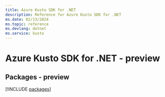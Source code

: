```yaml
---
title: Azure Kusto SDK for .NET
description: Reference for Azure Kusto SDK for .NET
ms.date: 02/13/2024
ms.topic: reference
ms.devlang: dotnet
ms.service: kusto
---
```

# Azure Kusto SDK for .NET - preview
## Packages - preview
[!INCLUDE [packages](kusto-index.md)]